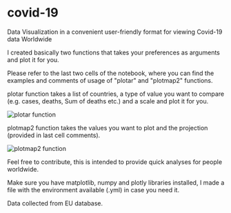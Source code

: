 # covid-19
Data Visualization in a convenient user-friendly format for viewing Covid-19 data Worldwide

I created basically two functions that takes your preferences as arguments and plot it for you.

Please refer to the last two cells of the notebook, where you can find the examples and comments of usage of "plotar" and "plotmap2" functions.

plotar function takes a list of countries, a type of value you want to compare (e.g. cases, deaths, Sum of deaths etc.) and a scale and plot it for you.

![plotar function](https://i.ibb.co/HNVHKB9/grafico-readme.png)

plotmap2 function takes the values you want to plot and the projection (provided in last cell comments).

![plotmap2 function](https://i.ibb.co/2tcS8Rv/choropleth.jpg)

Feel free to contribute, this is intended to provide quick analyses for people worldwide.

Make sure you have matplotlib, numpy and plotly libraries installed, I made a file with the environment available (.yml) in case you need it.

Data collected from EU database.
